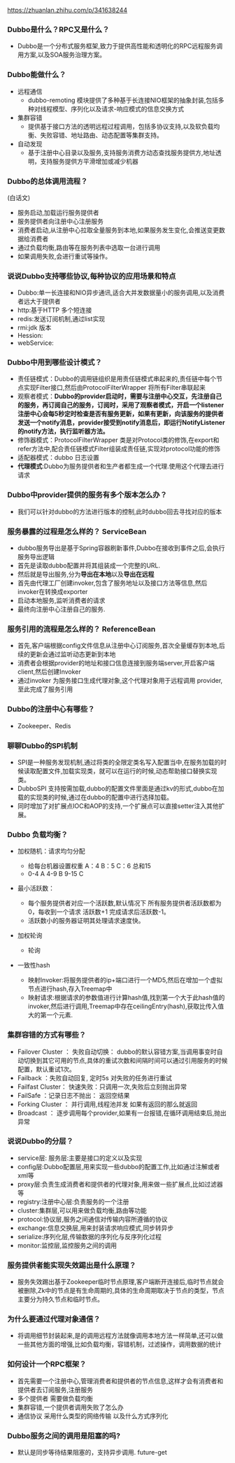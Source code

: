 https://zhuanlan.zhihu.com/p/341638244

### Dubbo是什么？RPC又是什么？

- Dubbo是一个分布式服务框架,致力于提供高性能和透明化的RPC远程服务调用方案,以及SOA服务治理方案。

### Dubbo能做什么？

- 远程通信
    - dubbo-remoting 模块提供了多种基于长连接NIO框架的抽象封装,包括多种对线程模型、序列化以及请求-响应模式的信息交换方式
- 集群容错
    - 提供基于接口方法的透明远程过程调用，包括多协议支持,以及软负载均衡、失败容错、地址路由、动态配置等集群支持。
- 自动发现
    - 基于注册中心目录以及服务,支持服务消费方动态查找服务提供方,地址透明，支持服务提供方平滑增加或减少机器

### Dubbo的总体调用流程？

(白话文)

- 服务启动,加载运行服务提供者
- 服务提供者向注册中心注册服务
- 消费者启动,从注册中心拉取全量服务到本地,如果服务发生变化,会推送变更数据给消费者
- 通过负载均衡,路由等在服务列表中选取一台进行调用
- 如果调用失败,会进行重试等操作。

### 说说Dubbo支持哪些协议,每种协议的应用场景和特点

- Dubbo:单一长连接和NIO异步通讯,适合大并发数据量小的服务调用,以及消费者远大于提供者
- http:基于HTTP 多个短连接
- redis:发送订阅机制,通过list实现
- rmi:jdk 版本
- Hession:
- webService:

### Dubbo中用到哪些设计模式？

- 责任链模式：Dubbo的调用链组织是用责任链模式串起来的,责任链中每个节点实现Filter接口,然后由ProtocolFilterWrapper 将所有Filter串联起来
- 观察者模式：**Dubbo的provider启动时，需要与注册中心交互，先注册自己的服务，再订阅自己的服务，订阅时，采用了观察者模式，开启一个listener
  注册中心会每5秒定时检查是否有服务更新，如果有更新，向该服务的提供者发送一个notify消息，provider接受到notify消息后，即运行NotifyListener的notify方法，执行监听器方法。**
- 修饰器模式：ProtocolFilterWrapper 类是对Protocol类的修饰,在export和refer方法中,配合责任链模式Filter组装成责任链,实现对protocol功能的修饰
- 适配器模式：dubbo 日志设置
- **代理模式**:Dubbo为服务提供者和生产者都生成一个代理.使用这个代理去进行请求

### Dubbo中provider提供的服务有多个版本怎么办？

- 我们可以针对dubbo的方法进行版本的控制,此时dubbo回去寻找对应的版本

### 服务暴露的过程是怎么样的？ ServiceBean

- dubbo服务导出是基于Spring容器刷新事件,Dubbo在接收到事件之后,会执行服务导出逻辑
- 首先是读取dubbo配置并将其组装成一个完整的URL.
- 然后就是导出服务,分为**导出在本地**以及**导出在远程**
- 首先由代理工厂创建invoker,包含了服务地址以及接口方法等信息,然后invoker在转换成exporter
- 启动本地服务,监听消费者的请求
- 最终向注册中心注册自己的服务.

### 服务引用的流程是怎么样的？ ReferenceBean

- 首先,客户端根据config文件信息从注册中心订阅服务,首次全量缓存到本地,后续的更新会通过监听动态更新到本地
- 消费者会根据provider的地址和接口信息连接到服务端server,开启客户端client,然后创建Invoker
- 通过invoker 为服务接口生成代理对象,这个代理对象用于远程调用 provider,至此完成了服务引用

### Dubbo的注册中心有哪些？

- Zookeeper、Redis

### 聊聊Dubbo的SPI机制

- SPI是一种服务发现机制,通过将类的全限定类名写入配置当中,在服务加载的时候读取配置文件,加载实现类，就可以在运行的时候,动态帮助接口替换实现类。
- DubboSPI 支持按需加载,dubbo的配置文件里面是通过kv的形式,dubbo在加载的实现类的时候,通过在dubbo的配置中进行选择加载。
- 同时增加了对扩展点IOC和AOP的支持,一个扩展点可以直接setter注入其他扩展。

### Dubbo 负载均衡？

- 加权随机：请求均匀分配
  - 给每台机器设置权重 A：4 B：5 C：6 总和15
  - 0-4 A 4-9 B 9-15 C

- 最小活跃数：
  - 每个服务提供者对应一个活跃数,默认情况下 所有服务提供者活跃数都为0，每收到一个请求 活跃数+1 完成请求后活跃数-1。
  - 活跃数小的服务器证明其处理请求速度快。

- 加权轮询
  - 轮询

- 一致性hash
  - 映射Invoker:将服务提供者的ip+端口进行一个MD5,然后在增加一个虚拟节点进行hash,存入Treemap中
  - 映射请求:根据请求的参数值进行计算hash值,找到第一个大于此hash值的invoker,然后进行调用,Treemap中存在ceilingEntry(hash),获取比传入值大的第一个元素.

### 集群容错的方式有哪些？

- Failover Cluster ： 失败自动切换： dubbo的默认容错方案,当调用事变时自动切换到其它可用的节点,具体的重试次数和间隔时间可以通过引用服务的时候 配置，默认重试1次。
- Failback ：失败自动回复, 定时5s 对失败的任务进行重试
- Failfast Cluster： 快速失败：只调用一次,失败后立刻抛出异常
- FailSafe ：记录日志不抛出： 返回空结果
- Forking Cluster ： 并行调用,线程池并发 如果有返回的那么就返回
- Broadcast ： 逐步调用每个provider,如果有一台报错,在循环调用结束后,抛出异常

### 说说Dubbo的分层？

- service层: 服务层:主要是接口的定义以及实现
- config层:Dubbo配置层,用来实现一些dubbo的配置工作,比如通过注解或者xml等
- proxy层:负责生成消费者和提供者的代理对象,用来做一些扩展点,比如过滤器等
- registry:注册中心层:负责服务的一个注册
- cluster:集群层,可以用来做负载均衡,路由等功能
- protocol:协议层,服务之间通信对传输内容所遵循的协议
- exchange:信息交换层,用来封装请求响应模式,同步转异步
- serialize:序列化层,传输数据的序列化与反序列化过程
- monitor:监控层,监控服务之间的调用

### 服务提供者能实现失效踢出是什么原理？

- 服务失效踢出基于Zookeeper临时节点原理,客户端断开连接后,临时节点就会被删除,Zk中的节点是有生命周期的,具体的生命周期取决于节点的类型，节点主要分为持久节点和临时节点。

### 为什么要通过代理对象通信？

- 将调用细节封装起来,是的调用远程方法就像调用本地方法一样简单,还可以做一些其他方面的增强,比如负载均衡，容错机制，过滤操作，调用数据的统计

### 如何设计一个RPC框架？

- 首先需要一个注册中心,管理消费者和提供者的节点信息,这样才会有消费者和提供者去订阅服务,注册服务
- 多个提供者 需要做负载均衡
- 集群容错,一个提供者调用失败了怎么办
- 通信协议 采用什么类型的网络传输 以及什么方式序列化

### Dubbo服务之间的调用是阻塞的吗?

- 默认是同步等待结果阻塞的，支持异步调用. future-get
